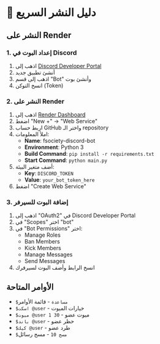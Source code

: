 # 🚀 دليل النشر السريع

## النشر على Render

### 1. إعداد البوت في Discord
1. اذهب إلى [Discord Developer Portal](https://discord.com/developers/applications)
2. أنشئ تطبيق جديد
3. اذهب إلى قسم "Bot" وأنشئ بوت
4. انسخ التوكن (Token)

### 2. النشر على Render
1. اذهب إلى [Render Dashboard](https://dashboard.render.com/)
2. اضغط "New +" → "Web Service"
3. اربط حساب GitHub واختر الـ repository
4. املأ المعلومات:
   - **Name**: fsociety-discord-bot
   - **Environment**: Python 3
   - **Build Command**: `pip install -r requirements.txt`
   - **Start Command**: `python main.py`
5. أضف متغير البيئة:
   - **Key**: `DISCORD_TOKEN`
   - **Value**: `your_bot_token_here`
6. اضغط "Create Web Service"

### 3. إضافة البوت للسيرفر
1. اذهب إلى "OAuth2" في Discord Developer Portal
2. في "Scopes" اختر "bot"
3. في "Bot Permissions" اختر:
   - Manage Roles
   - Ban Members
   - Kick Members
   - Manage Messages
   - Send Messages
4. انسخ الرابط وأضف البوت لسيرفرك

## الأوامر المتاحة
- `$مساعدة` - قائمة الأوامر
- `$اسكت @user` - خيارات الميوت
- `$ميوت @user 1 30` - ميوت عضو
- `$باند @user` - حظر عضو
- `$كيك @user` - طرد عضو
- `$مسح 10` - مسح رسائل 